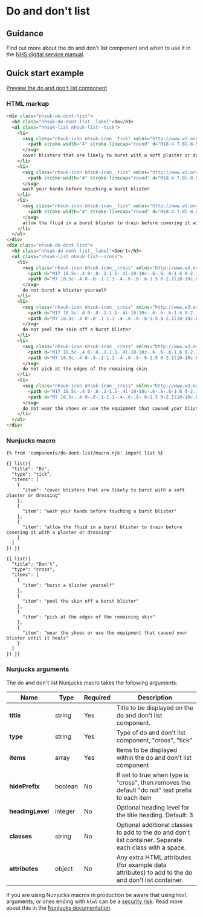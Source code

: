 # Do and don't list

## Guidance
Find out more about the do and don't list component and when to use it in the [NHS digital service manual](https://service-manual.nhs.uk/design-system/components/do-and-dont-lists).

## Quick start example

[Preview the do and don't list component](https://nhsuk.github.io/nhsuk-frontend/components/do-dont-list/index.html)

### HTML markup

```html
<div class="nhsuk-do-dont-list">
  <h3 class="nhsuk-do-dont-list__label">Do</h3>
  <ul class="nhsuk-list nhsuk-list--tick">
    <li>
      <svg class="nhsuk-icon nhsuk-icon__tick" xmlns="http://www.w3.org/2000/svg" viewBox="0 0 24 24" fill="none" aria-hidden="true">
        <path stroke-width="4" stroke-linecap="round" d="M18.4 7.8l-8.5 8.4L5.6 12"></path>
      </svg>
      cover blisters that are likely to burst with a soft plaster or dressing
    </li>
    <li>
      <svg class="nhsuk-icon nhsuk-icon__tick" xmlns="http://www.w3.org/2000/svg" viewBox="0 0 24 24" fill="none" aria-hidden="true">
        <path stroke-width="4" stroke-linecap="round" d="M18.4 7.8l-8.5 8.4L5.6 12"></path>
      </svg>
      wash your hands before touching a burst blister
    </li>
    <li>
      <svg class="nhsuk-icon nhsuk-icon__tick" xmlns="http://www.w3.org/2000/svg" viewBox="0 0 24 24" fill="none" aria-hidden="true">
        <path stroke-width="4" stroke-linecap="round" d="M18.4 7.8l-8.5 8.4L5.6 12"></path>
      </svg>
      allow the fluid in a burst blister to drain before covering it with a plaster or dressing
    </li>
  </ul>
</div>
<div class="nhsuk-do-dont-list">
  <h3 class="nhsuk-do-dont-list__label">Don't</h3>
  <ul class="nhsuk-list nhsuk-list--cross">
    <li>
      <svg class="nhsuk-icon nhsuk-icon__cross" xmlns="http://www.w3.org/2000/svg" viewBox="0 0 24 24" aria-hidden="true">
        <path d="M17 18.5c-.4 0-.8-.1-1.1-.4l-10-10c-.6-.6-.6-1.6 0-2.1.6-.6 1.5-.6 2.1 0l10 10c.6.6.6 1.5 0 2.1-.3.3-.6.4-1 .4z"></path>
        <path d="M7 18.5c-.4 0-.8-.1-1.1-.4-.6-.6-.6-1.5 0-2.1l10-10c.6-.6 1.5-.6 2.1 0 .6.6.6 1.5 0 2.1l-10 10c-.3.3-.6.4-1 .4z"></path>
      </svg>
      do not burst a blister yourself
    </li>
    <li>
      <svg class="nhsuk-icon nhsuk-icon__cross" xmlns="http://www.w3.org/2000/svg" viewBox="0 0 24 24" aria-hidden="true">
        <path d="M17 18.5c-.4 0-.8-.1-1.1-.4l-10-10c-.6-.6-.6-1.6 0-2.1.6-.6 1.5-.6 2.1 0l10 10c.6.6.6 1.5 0 2.1-.3.3-.6.4-1 .4z"></path>
        <path d="M7 18.5c-.4 0-.8-.1-1.1-.4-.6-.6-.6-1.5 0-2.1l10-10c.6-.6 1.5-.6 2.1 0 .6.6.6 1.5 0 2.1l-10 10c-.3.3-.6.4-1 .4z"></path>
      </svg>
      do not peel the skin off a burst blister
    </li>
    <li>
      <svg class="nhsuk-icon nhsuk-icon__cross" xmlns="http://www.w3.org/2000/svg" viewBox="0 0 24 24" aria-hidden="true">
        <path d="M17 18.5c-.4 0-.8-.1-1.1-.4l-10-10c-.6-.6-.6-1.6 0-2.1.6-.6 1.5-.6 2.1 0l10 10c.6.6.6 1.5 0 2.1-.3.3-.6.4-1 .4z"></path>
        <path d="M7 18.5c-.4 0-.8-.1-1.1-.4-.6-.6-.6-1.5 0-2.1l10-10c.6-.6 1.5-.6 2.1 0 .6.6.6 1.5 0 2.1l-10 10c-.3.3-.6.4-1 .4z"></path>
      </svg>
      do not pick at the edges of the remaining skin
    </li>
    <li>
      <svg class="nhsuk-icon nhsuk-icon__cross" xmlns="http://www.w3.org/2000/svg" viewBox="0 0 24 24" aria-hidden="true">
        <path d="M17 18.5c-.4 0-.8-.1-1.1-.4l-10-10c-.6-.6-.6-1.6 0-2.1.6-.6 1.5-.6 2.1 0l10 10c.6.6.6 1.5 0 2.1-.3.3-.6.4-1 .4z"></path>
        <path d="M7 18.5c-.4 0-.8-.1-1.1-.4-.6-.6-.6-1.5 0-2.1l10-10c.6-.6 1.5-.6 2.1 0 .6.6.6 1.5 0 2.1l-10 10c-.3.3-.6.4-1 .4z"></path>
      </svg>
      do not wear the shoes or use the equipment that caused your blister until it heals
    </li>
  </ul>
</div>
```

### Nunjucks macro

```
{% from 'components/do-dont-list/macro.njk' import list %}

{{ list({
  "title": "Do",
  "type": "tick",
  "items": [
    {
      "item": "cover blisters that are likely to burst with a soft plaster or dressing"
    },
    {
      "item": "wash your hands before touching a burst blister"
    },
    {
      "item": "allow the fluid in a burst blister to drain before covering it with a plaster or dressing"
    }
  ]
}) }}

{{ list({
  "title": "Don't",
  "type": "cross",
  "items": [
    {
      "item": "burst a blister yourself"
    },
    {
      "item": "peel the skin off a burst blister"
    },
    {
      "item": "pick at the edges of the remaining skin"
    },
    {
      "item": "wear the shoes or use the equipment that caused your blister until it heals"
    }
  ]
}) }}
```

### Nunjucks arguments

The do and don't list Nunjucks macro takes the following arguments:

| Name              | Type     | Required  | Description |
| ------------------|----------|-----------|-------------|
| **title**         | string   | Yes       | Title to be displayed on the do and don't list component. |
| **type**          | string   | Yes       | Type of do and don't list component, "cross", "tick" |
| **items**         | array    | Yes       | Items to be displayed within the do and don't list component |
| **hidePrefix**    | boolean  | No        | If set to true when type is "cross", then removes the default "do not" text prefix to each item |
| **headingLevel**  | integer  | No        | Optional heading level for the title heading. Default: 3 |
| **classes**       | string   | No        | Optional additional classes to add to the do and don't list container. Separate each class with a space. |
| **attributes**    | object   | No        | Any extra HTML attributes (for example data attributes) to add to the do and don't list container. |

If you are using Nunjucks macros in production be aware that using `html` arguments, or ones ending with `html` can be a [security risk](https://developer.mozilla.org/en-US/docs/Glossary/Cross-site_scripting). Read more about this in the [Nunjucks documentation](https://mozilla.github.io/nunjucks/api.html#user-defined-templates-warning).
